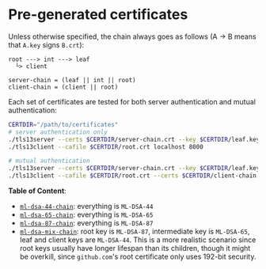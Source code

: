 # Pre-generated certificates
Unless otherwise specified, the chain always goes as follows (A -> B means that `A.key` signs `B.crt`):
```
root ---> int ---> leaf
  └> client

server-chain = (leaf || int || root)
client-chain = (client || root)
```

Each set of certificates are tested for both server authentication and mutual authentication:

```bash
CERTDIR="/path/to/certificates"
# server authentication only
./tls13server --certs $CERTDIR/server-chain.crt --key $CERTDIR/leaf.key 8000
./tls13client --cafile $CERTDIR/root.crt localhost 8000

# mutual authentication
./tls13server --certs $CERTDIR/server-chain.crt --key $CERTDIR/leaf.key --cafile $CERTDIR/root.crt 8000
./tls13client --cafile $CERTDIR/root.crt --certs $CERTDIR/client-chain.crt --key $CERTDIR/client.key localhost 8000
```

**Table of Content**:
- [`ml-dsa-44-chain`](./ml-dsa-44-chain/): everything is `ML-DSA-44`
- [`ml-dsa-65-chain`](./ml-dsa-65-chain/): everything is `ML-DSA-65`
- [`ml-dsa-87-chain`](./ml-dsa-87-chain/): everything is `ML-DSA-87`
- [`ml-dsa-mix-chain`](./ml-dsa-mix-chain/): root key is `ML-DSA-87`, intermediate key is `ML-DSA-65`, leaf and client keys are `ML-DSA-44`. This is a more realistic scenario since root keys usually have longer lifespan than its children, though it might be overkill, since `github.com`'s root certificate only uses 192-bit security.